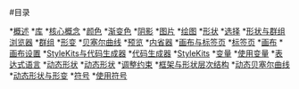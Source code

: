 #目录

*[概述](overview/overview.md)
*[库]()
  *[核心概念](library/core_concepts.md)
  *[颜色](library.colors.md)
  *[渐变色](library/gradients.md)
  *[阴影](library/shadows.md)
  *[图片](library/images.md)
*[绘图]()
  *[形状](drawing/shapes.md)
  *[选择](drawing/selection.md)
  *[形状与群组浏览器](drawing/shapes_and_groups_browser.md)
  *[群组](drawing/groups.md)
  *[形变](drawing/transforms.md)
  *[贝塞尔曲线](drawing/beziers.md)
  *[预览](drawing/preview.md)
  *[内省器](drawing/inspector.md)
*[画布与标签页]()
  *[标签页](canvases_and_tabs/working_with_tabs.md)
  *[画布](canvases_and_tabs/working_with_canvases.md)
  *[画布设置](canvases_and_tabs/canvas_settings.md)
*[StyleKits与代码生成器]()
  *[代码生成器](stylekits_and_code_generation/code_generation.md)
  *[StyleKits](stylekits_and_code_generation/stylekits.md)
*[变量]()
  *[使用变量](variables/using_variables.md)
  *[表达式语言](variables/expression_language.md)
*[动态形状]()
  *[动态形状](dynamic_shapes/dynamic_shapes.md)
  *[调整约束](dynamic_shapes/resizing_constraints.md)
  *[框架与形状层次结构](dynamic_shapes/frame_and_shape_hierarchy.md)
  *[动态贝塞尔曲线](dynamic_shapes/dynamic_beziers.md)
  *[动态形状与形变]()
*[符号]()
  *[使用符号](symbols/using_symbols.md)